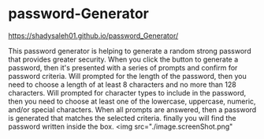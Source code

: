 # password-Generator
https://shadysaleh01.github.io/password_Generator/

This password generator is helping to generate a random strong password that provides greater security.
When you click the button to generate a password, then it's presented with a series of prompts and confirm for password criteria.
Will prompted for the length of the password, then you need to choose a length of at least 8 characters and no more than 128 characters.
Will prompted for character types to include in the password, then you need to choose at least one of the lowercase, uppercase, numeric, and/or special characters.
When all prompts are answered, then a password is generated that matches the selected criteria.
finally you will find the password written inside the box.
<img src="./image.screenShot.png"
